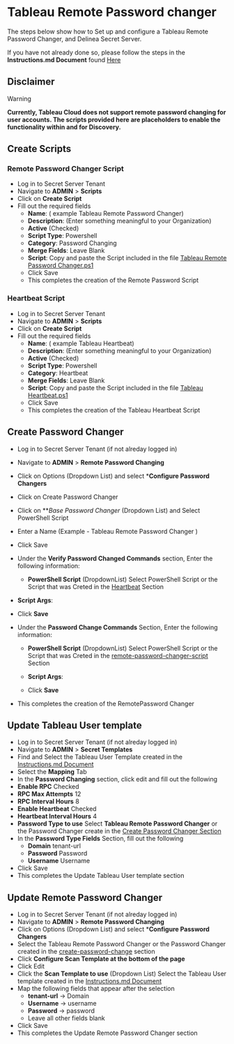 # Tableau Remote Password changer

The steps below show how to Set up and configure a Tableau Remote Password Changer, and Delinea Secret Server. 

If you have not already done so, please follow the steps in the **Instructions.md Document** found [Here](../Instructions.md)

## Disclaimer
> [!WARNING]
> **Currently, Tableau Cloud does not support remote password changing for user accounts. The scripts provided here are placeholders to enable the functionality within and for Discovery.**


## Create Scripts

### Remote Password Changer Script

- Log in to Secret Server Tenant
- Navigate to **ADMIN** > **Scripts**
- Click on **Create Script**
- Fill out the required fields 
    - **Name**: ( example Tableau Remote Password Changer)
    - **Description**: (Enter something meaningful to your Organization)
    - **Active** (Checked)
    - **Script Type**: Powershell
    - **Category**: Password Changing
    - **Merge Fields**: Leave Blank
    - **Script**: Copy and paste the Script included in the file [Tableau Remote Password Changer.ps1](./Tableau%20RPC%20Placeholder.ps1)
    - Click Save
    - This completes the creation of the Remote Password Script

### Heartbeat Script

- Log in to Secret Server Tenant
- Navigate to **ADMIN** > **Scripts**
- Click on **Create Script**
- Fill out the required fields 
    - **Name**: ( example Tableau Heartbeat)
    - **Description**: (Enter something meaningful to your Organization)
    - **Active** (Checked)
    - **Script Type**: Powershell
    - **Category**: Heartbeat
    - **Merge Fields**: Leave Blank
    - **Script**: Copy and paste the Script included in the file [Tableau Heartbeat.ps1](./Tableau%20Heartbeat%20Placeholder.ps1)
    - Click Save
    - This completes the creation of the Tableau Heartbeat Script

## Create Password Changer

- Log in to Secret Server Tenant (if not alreday logged in)
- Navigate to **ADMIN** > **Remote Password Changing**
- Click on Options (Dropdown List) and select ***Configure Password Changers**
- Click on Create Password Changer
- Click on ***Base Password Changer* (Dropdown List) and Select PowerShell Script
- Enter a Name (Example - Tableau Remote Password Changer )
- Click Save
 - Under the **Verify Password Changed Commands** section, Enter the following information:
   - **PowerShell Script**  (DropdownList) Select PowerShell Script or the Script that was Creted in the [Heartbeat](#heartbeat-script)	Section  

  - **Script Args**: ``` ```
  - Click	**Save**

- Under the **Password Change Commands** Section, Enter the following information:
  - **PowerShell Script**  (DropdownList) Select PowerShell Script or the Script that was Creted in the [remote-password-changer-script](#remote-password-changer-script)	Section  
 
  - **Script Args**: ``` ```
  - Click	**Save**
- This completes the creation of the RemotePassword Changer

## Update Tableau User template

- Log in to Secret Server Tenant (if not alreday logged in)
- Navigate to **ADMIN** > **Secret Templates**
- Find and Select the Tableau User Template created in the [Instructions.md Document](../Instructions.md)
 - Select the **Mapping** Tab 
 - In the **Password Changing** section, click edit and fill out the following
  - **Enable RPC** Checked
  - **RPC Max Attempts** 12
  - **RPC Interval Hours** 8
  - **Enable Heartbeat** Checked
  - **Heartbeat Interval Hours** 4
  - **Password Type to use** Select **Tableau Remote Password Changer** or the Password Changer create in the [Create Password Changer Section](#create-password-changer)
- In the **Password Type Fields** Section, fill out the following
  - **Domain** tenant-url
  - **Password** Password
  - **Username** Username
- Click Save
- This completes the Update Tableau User template section

## Update Remote Password Changer

- Log in to Secret Server Tenant (if not alreday logged in)
- Navigate to **ADMIN** > **Remote Password Changing**
- Click on Options (Dropdown List) and select ***Configure Password Changers**
- Select the Tableau Remote Password Changer or the Password Changer created in the [create-password-change](#create-password-changer) section
- Click **Configure Scan Template at the bottom of the page**
- Click Edit
- Click the **Scan Template to use** (Dropdown List) Select the Tableau User template created in the [Instructions.md Document](../Instructions.md)
- Map the following fields that appear after the selection
  - **tenant-url** -> Domain
  - **Username** -> username
  - **Password** -> password
  - Leave all other fields blank
- Click Save
- This completes the Update Remote Password Changer section